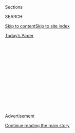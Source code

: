 <div id="app">

<div>

<div>

<div>

<div class="NYTAppHideMasthead css-1q2w90k e1suatyy0">

<div class="section css-ui9rw0 e1suatyy2">

<div class="css-eph4ug er09x8g0">

<div class="css-6n7j50">

</div>

<span class="css-1dv1kvn">Sections</span>

<div class="css-10488qs">

<span class="css-1dv1kvn">SEARCH</span>

</div>

[Skip to content](#site-content)[Skip to site
index](#site-index)

</div>

<div class="css-10698na e1huz5gh0">

</div>

</div>

<div id="masthead-bar-one" class="section hasLinks css-15hmgas e1csuq9d3">

<div class="css-uqyvli e1csuq9d0">

</div>

<div class="css-1uqjmks e1csuq9d1">

</div>

<div class="css-9e9ivx">

[](https://myaccount.nytimes3xbfgragh.onion/auth/login?response_type=cookie&client_id=vi)

</div>

<div class="css-1bvtpon e1csuq9d2">

[Today’s
Paper](https://www.nytimes3xbfgragh.onion/section/todayspaper)

</div>

</div>

</div>

</div>

<div data-aria-hidden="false">

<div id="site-content" data-role="main">

<div>

<div class="css-1aor85t" style="opacity:0.000000001;z-index:-1;visibility:hidden">

<div class="css-1hqnpie">

<div class="css-epjblv">

<span class="css-17xtcya">[Opinion](/section/opinion)</span><span class="css-x15j1o">|</span><span class="css-fwqvlz">What
if We Could Have Meat Without
Murder?</span>

</div>

<div class="css-k008qs">

<div class="css-1iwv8en">

<span class="css-18z7m18"></span>

<div>

</div>

</div>

<span class="css-1n6z4y">https://nyti.ms/38wbBjr</span>

<div class="css-1705lsu">

<div class="css-4xjgmj">

<div class="css-4skfbu" data-role="toolbar" data-aria-label="Social Media Share buttons, Save button, and Comments Panel with current comment count" data-testid="share-tools">

  - 
  - 
  - 
  - 
    
    <div class="css-6n7j50">
    
    </div>

  - 

</div>

</div>

</div>

</div>

</div>

</div>

<div id="NYT_TOP_BANNER_REGION" class="css-13pd83m">

</div>

<div id="top-wrapper" class="css-1sy8kpn">

<div id="top-slug" class="css-l9onyx">

Advertisement

</div>

[Continue reading the main
story](#after-top)

<div class="ad top-wrapper" style="text-align:center;height:100%;display:block;min-height:250px">

<div id="top" class="place-ad" data-position="top" data-size-key="top">

</div>

</div>

<div id="after-top">

</div>

</div>

<div>

<div class="css-v5btjw etb61u70">

<div class="css-v05ibm etb61u71">

[Opinion](/section/opinion)

</div>

</div>

<div id="sponsor-wrapper" class="css-1hyfx7x">

<div id="sponsor-slug" class="css-19vbshk">

Supported by

</div>

[Continue reading the main
story](#after-sponsor)

<div id="sponsor" class="ad sponsor-wrapper" style="text-align:center;height:100%;display:block">

</div>

<div id="after-sponsor">

</div>

</div>

<div class="css-186x18t">

THE STONE

</div>

<div class="css-1vkm6nb ehdk2mb0">

# What if We Could Have Meat Without Murder?

</div>

We can, if we can agree that it doesn’t need to come from the body of an
animal.

<div class="css-18e8msd">

<div class="css-vp77d3 epjyd6m0">

<div class="css-1baulvz">

By <span class="css-1baulvz last-byline" itemprop="name">Andy
Lamey</span>

<div class="css-8atqhb">

Mr. Lamey is the author of “Duty and the Beast: Should We Eat Meat in
the Name of Animal Rights?”

</div>

</div>

</div>

  - July 2,
    2020

  - 
    
    <div class="css-4xjgmj">
    
    <div class="css-d8bdto" data-role="toolbar" data-aria-label="Social Media Share buttons, Save button, and Comments Panel with current comment count" data-testid="share-tools">
    
      - 
      - 
      - 
      - 
        
        <div class="css-6n7j50">
        
        </div>
    
      - 
    
    </div>
    
    </div>

</div>

<div class="css-79elbk" data-testid="photoviewer-wrapper">

<div class="css-z3e15g" data-testid="photoviewer-wrapper-hidden">

</div>

<div class="css-1a48zt4 ehw59r15" data-testid="photoviewer-children">

![<span class="css-16f3y1r e13ogyst0" data-aria-hidden="true">A
lab-grown burger made from cultured
beef.</span><span class="css-cnj6d5 e1z0qqy90" itemprop="copyrightHolder"><span class="css-1ly73wi e1tej78p0">Credit...</span><span><span>David
Parry/Press Association, via Associated
Press</span></span></span>](https://static01.graylady3jvrrxbe.onion/images/2020/07/02/opinion/02Stone-Meat1/02Stone-Meat1-articleLarge.jpg?quality=75&auto=webp&disable=upscale)

</div>

</div>

</div>

<div class="section meteredContent css-1r7ky0e" name="articleBody" itemprop="articleBody">

<div class="css-1fanzo5 StoryBodyCompanionColumn">

<div class="css-53u6y8">

*What is meat?*

That question is unlikely to be asked along with the usual ones — Medium
or well-done? Cheese or no cheese? — over grills being fired up all over
the United States this summer. (Unless, of course, you invite a
philosopher to your barbecue.) But it is a timely one and how we answer
it — how we ultimately define the word “meat” — could have a significant
impact on the future of our food supply, our health and the health of
the planet.

It’s no secret by now that the case against meat keeps getting stronger.
The social, environmental and ethical costs of industrial agriculture —
exacerbated by a pandemic being traced back to a live animal market, and
a vulnerable meat processing industry — have become too obvious and
damaging to ignore. Yet Americans on average consume more that 200
pounds of animal flesh each year. And, like it or not, it is still part
of how the United States sees itself — cultural icons, from cowboys and
ranchers to the Golden Arches, express the country’s long, tragic love
affair with meat.

But just as the meaning of American identity has changed over time, so
too has the food people eat to celebrate it. Fifty years ago, few
barbecues included burgers made of tofu or lentils for the stray
vegetarians found in so many families today.

For centuries, the definition of meat was obvious: the edible flesh of
an animal. That changed in 2013, when the Dutch scientist Mark Post
[unveiled](https://www.nytimes3xbfgragh.onion/2013/05/14/science/engineering-the-325000-in-vitro-burger.html)
the first in vitro hamburger. By bathing animal stem cells with growth
serum, Dr. Post and his colleagues were able to grow a hamburger in
their lab. Their burger had essentially the same composition as a normal
hamburger but a different origin. Although Dr. Post estimated that the
first in vitro burger cost about $325,000 to create, the price has come
down significantly and his team is one of several groups seeking to
commercialize in vitro meat and bring it to market. (Dr. Post’s first
burger was grown using fetal bovine serum, a slaughterhouse byproduct;
his team and others have sought out animal-free replacements.)

</div>

</div>

<div class="css-1fanzo5 StoryBodyCompanionColumn">

<div class="css-53u6y8">

This prospect has triggered opposition from the agriculture industry,
which in the past three years has petitioned lawmakers in some 25 states
to introduce bills to prevent alternative meat products being labeled
meat.

The timing of these bills is not coincidental. Lawmakers know that
plant-based meat substitutes have become big business: In 2019,
plant-based meat sales totaled [$939
million,](https://www.gfi.org/blog-state-of-the-industry-2020#:~:text=SPINS%20data%20compiled%20by%20GFI,has%20greatly%20outstripped%20conventional%20meat.)
an 18 percent increase over the year before, while sales for all
plant-based foods reached $5 billion. The real reason for the meat
industry’s interest in grocery labels is that it is threatened by this
surge in popularity.

Missouri was the first jurisdiction where such a bill became law and it
has already been subject to a first-amendment challenge, a fate that
most likely awaits its counterparts in other states.

The debates now going on in many different state legislatures and
courthouses all revolve around this question: What is meat? The best
answer, in my view, is one that takes the arrival of in vitro flesh as
occasion to reconceive and broaden our idea of meat.

A helpful distinction is
[drawn](https://www.erudit.org/en/journals/ateliers/2018-v13-n1-ateliers04192/1055123ar/)
by Jeff Sebo, the director of the animal studies program at New York
University, between a food item’s origin, substance and function. The
traditional view of meat holds that its must originate in the body of an
animal. The substance of meat is what it is physically made of: muscle
tissue composed of protein, water, amino acids and the rest. Meat’s
function is on one level something that we experience — the familiar
combination of taste and texture in the mouth. Nutritionally, meat’s
function varies — it can affect our health for better or worse,
depending on how we prepare it or how much we consume.

</div>

</div>

<div class="css-1fanzo5 StoryBodyCompanionColumn">

<div class="css-53u6y8">

A new framework that would allow us to classify lab grown meat as just
“meat” would involve rethinking those principles. In vitro meat
generally satisfies the last two requirements — substance and function —
but not the first, origin. (I don’t include plant-based products here
because they do not meet *any* of the three conditions.)

It may seem like cheating to consciously redefine meat in order to
accommodate the lab-grown version. In fact, history is full of this type
of conceptual revision. Someone asking 100 years ago what a car is could
be forgiven for offering a definition that mentioned an internal
combustion engine or a human driver. In the age of self-driving and
electric cars we recognize that these are no longer defining features of
cars. Similarly, the commonly accepted definition of marriage was that
of a union between a man and a woman. When same-sex marriage was
legalized in the United States that version was reclassified as but one
option among others, all equally legitimate.

Revised understandings of cars and marriage involve the same kind of
shift. In the jargon of philosophers, we realized that we had long been
mistaking one particular *conception* of cars or marriage for the very
*concept*. Revising our understanding of meat to make room for in vitro
meat involves a similar move. We should strip down our understanding of
meat so that an element previously deemed essential — in this case,
being sourced in an animal carcass — is no longer strictly necessary. On
this updated, more minimalist understanding, all that is necessary for
something to qualify as meat is that it has a meaty substance and
function. Just as Model Ts and Teslas both qualify as cars,
animal-sourced and lab-grown versions would then both qualify as real
meat.

</div>

</div>

<div>

</div>

<div class="css-1fanzo5 StoryBodyCompanionColumn">

<div class="css-53u6y8">

Two considerations support trimming the conceptual fat from our
understanding of meat in this way. The first is intuitive. Imagine you
are served two pieces of steak, one from a slaughterhouse the other from
a lab, which have an identical taste and nutritional effect. Food is by
definition what we eat, and if our experience of eating the two morsels
is the same surely they warrant a common concept.

The second is linguistic. We use the word “milk” to classify fluids from
cows, coconuts and nursing mothers, among other sources. If milk can
have more than one origin, why not meat?

</div>

</div>

<div class="css-1fanzo5 StoryBodyCompanionColumn">

<div class="css-53u6y8">

Ludwig Wittgenstein argued in “Philosophical Investigations” that the
meaning of a word is its use in the language. Given that the term “in
vitro meat” and its synonyms (“lab-grown meat,” “cultured meat”) are
already widely used, it is tempting to go the full Wittgenstein and cite
common usage as grounds to declare the case for in vitro meat closed.
But, to be fair, a conceptual debate should not come down to a
popularity contest: same-sex marriage was once unpopular, yet that
hardly settled the dispute over the nature of marriage. A more cautious
handling of the linguistic evidence takes it to place the burden of
proof on those who would define “meat” to exclude the in vitro version.
Our default presumption should be that it is meat, barring good
arguments otherwise.

</div>

</div>

<div class="css-79elbk" data-testid="photoviewer-wrapper">

<div class="css-z3e15g" data-testid="photoviewer-wrapper-hidden">

</div>

<div class="css-1a48zt4 ehw59r15" data-testid="photoviewer-children">

![<span class="css-16f3y1r e13ogyst0" data-aria-hidden="true">A chef
preparing to cook the world’s first lab-grown beef burger during a
launch event in west London, August 5,
2013.</span><span class="css-cnj6d5 e1z0qqy90" itemprop="copyrightHolder"><span class="css-1ly73wi e1tej78p0">Credit...</span><span>Toby
Melville/Reuters</span></span>](https://static01.graylady3jvrrxbe.onion/images/2020/07/02/opinion/02stone-meat2/02stone-meat2-articleLarge.jpg?quality=75&auto=webp&disable=upscale)

</div>

</div>

<div class="css-1fanzo5 StoryBodyCompanionColumn">

<div class="css-53u6y8">

Such definitions are disingenuous, motived by financial considerations
rather than a good-faith inquiry into the meaning of terms.

Our ancestors regarded animals in a host of different ways — as
currency, transportation, even objects of religious veneration — that
may now seem strange to us. In vitro meat holds out the possibility that
our descendants may someday feel the same way about eating them.

Andy Lamey teaches philosophy at the University of California, San Diego
and is the author of “Duty and the Beast: Should we Eat Meat in the Name
of Animal Rights?”

Now in print*: “*[*Modern Ethics in 77
Arguments*](http://bitly.com/1MW2kN3)*,” and “*[*The Stone Reader:
Modern Philosophy in 133 Arguments*](http://bitly.com/1MW2kN3)*,” with
essays from the series, edited by Peter Catapano and Simon Critchley,
published by Liveright Books.*

*The Times is committed to publishing* [*a diversity of
letters*](https://www.nytimes3xbfgragh.onion/2019/01/31/opinion/letters/letters-to-editor-new-york-times-women.html)
*to the editor. We’d like to hear what you think about this or any of
our articles. Here are some*
[*tips*](https://help.nytimes3xbfgragh.onion/hc/en-us/articles/115014925288-How-to-submit-a-letter-to-the-editor)*.
And here’s our email:*
[*letters@NYTimes.com*](mailto:letters@NYTimes.com)*.*

*Follow The New York Times Opinion section on*
[*Facebook*](https://www.facebookcorewwwi.onion/nytopinion)*,* [*Twitter
(@NYTopinion)*](http://twitter.com/NYTOpinion) *and*
[*Instagram*](https://www.instagram.com/nytopinion/)*.*

*The Times is committed to publishing* [*a diversity of
letters*](https://www.nytimes3xbfgragh.onion/2019/01/31/opinion/letters/letters-to-editor-new-york-times-women.html)
*to the editor. We’d like to hear what you think about this or any of
our articles. Here are some*
[*tips*](https://help.nytimes3xbfgragh.onion/hc/en-us/articles/115014925288-How-to-submit-a-letter-to-the-editor)*.
And here’s our email:*
[*letters@NYTimes.com*](mailto:letters@NYTimes.com)*.*

*Follow The New York Times Opinion section on*
[*Facebook*](https://www.facebookcorewwwi.onion/nytopinion)*,* [*Twitter
(@NYTopinion)*](http://twitter.com/NYTOpinion) *and*
[*Instagram*](https://www.instagram.com/nytopinion/)*.*

</div>

</div>

</div>

<div>

</div>

<div>

</div>

<div>

</div>

<div>

<div id="bottom-wrapper" class="css-1ede5it">

<div id="bottom-slug" class="css-l9onyx">

Advertisement

</div>

[Continue reading the main
story](#after-bottom)

<div id="bottom" class="ad bottom-wrapper" style="text-align:center;height:100%;display:block;min-height:90px">

</div>

<div id="after-bottom">

</div>

</div>

</div>

</div>

</div>

## Site Index

<div>

</div>

## Site Information Navigation

  - [© <span>2020</span> <span>The New York Times
    Company</span>](https://help.nytimes3xbfgragh.onion/hc/en-us/articles/115014792127-Copyright-notice)

<!-- end list -->

  - [NYTCo](https://www.nytco.com/)
  - [Contact
    Us](https://help.nytimes3xbfgragh.onion/hc/en-us/articles/115015385887-Contact-Us)
  - [Work with us](https://www.nytco.com/careers/)
  - [Advertise](https://nytmediakit.com/)
  - [T Brand Studio](http://www.tbrandstudio.com/)
  - [Your Ad
    Choices](https://www.nytimes3xbfgragh.onion/privacy/cookie-policy#how-do-i-manage-trackers)
  - [Privacy](https://www.nytimes3xbfgragh.onion/privacy)
  - [Terms of
    Service](https://help.nytimes3xbfgragh.onion/hc/en-us/articles/115014893428-Terms-of-service)
  - [Terms of
    Sale](https://help.nytimes3xbfgragh.onion/hc/en-us/articles/115014893968-Terms-of-sale)
  - [Site
    Map](https://spiderbites.nytimes3xbfgragh.onion)
  - [Help](https://help.nytimes3xbfgragh.onion/hc/en-us)
  - [Subscriptions](https://www.nytimes3xbfgragh.onion/subscription?campaignId=37WXW)

</div>

</div>

</div>

</div>

